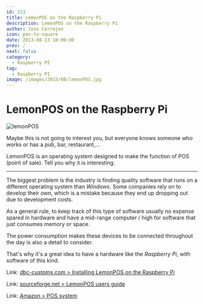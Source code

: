 ```yaml
---
id: 233
title: LemonPOS on the Raspberry Pi
description: LemonPOS on the Raspberry Pi
author: Jose Cerrejon
icon: pen-to-square
date: 2013-08-13 10:00:00
prev: /
next: false
category:
  - Raspberry PI
tag:
  - Raspberry PI
image: /images/2013/08/lemonPOS.jpg
---
```


# LemonPOS on the Raspberry Pi

![lemonPOS](/images/2013/08/lemonPOS.jpg)

Maybe this is not going to interest you, but everyone knows someone who works or has a pub, bar, restaurant,...

LemonPOS is an operating system designed to make the function of POS (point of sale). Tell you why it is interesting.

- - -
The biggest problem is the industry is finding quality software that runs on a different operating system than *Windows*. Some companies rely on to develop their own, which is a mistake because they end up dropping out due to development costs.

As a general rule, to keep track of this type of software usually no expense spared in hardware and have a mid-range computer / high for software that just consumes memory or space.

The power consumption makes these devices to be connected throughout the day is also a detail to consider.

That's why it's a great idea to have a hardware like the *Raspberry Pi*, with software of this kind.

Link: [dbc-customs.com > Installing LemonPOS on the Raspberry Pi](http://dbc-customs.com/?p=77)

Link: [sourceforge.net > LemonPOS users guide](http://sourceforge.net/apps/mediawiki/lemonpos/index.php?title=Users_Guide)

Link: [Amazon > POS system](http://www.amazon.co.uk/gp/registry/wishlist/2VHAS9B6YPLGJ/ref=topnav_lists_1)